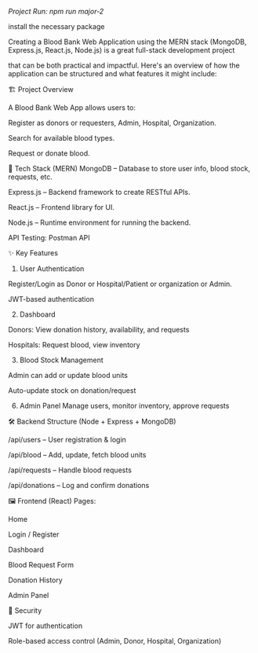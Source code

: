 *Project Run: npm run major-2*

install the necessary package

Creating a Blood Bank Web Application using the MERN stack (MongoDB, Express.js, React.js, Node.js) is a great full-stack development project

that can be both practical and impactful. Here's an overview of how the application can be structured and what features it might include:

🏗️ Project Overview

A Blood Bank Web App allows users to:

Register as donors or requesters, Admin, Hospital, Organization.

Search for available blood types.

Request or donate blood.

🧱 Tech Stack (MERN)
MongoDB – Database to store user info, blood stock, requests, etc.

Express.js – Backend framework to create RESTful APIs.

React.js – Frontend library for UI.

Node.js – Runtime environment for running the backend.

API Testing: Postman API

✨ Key Features

1. User Authentication
   
Register/Login as Donor or Hospital/Patient or organization or Admin.

JWT-based authentication

2. Dashboard
   
Donors: View donation history, availability, and requests

Hospitals: Request blood, view inventory

3. Blood Stock Management
   
Admin can add or update blood units

Auto-update stock on donation/request

6. Admin Panel
Manage users, monitor inventory, approve requests

🛠️ Backend Structure (Node + Express + MongoDB)

/api/users – User registration & login

/api/blood – Add, update, fetch blood units

/api/requests – Handle blood requests

/api/donations – Log and confirm donations

🖼️ Frontend (React)
Pages:

Home

Login / Register

Dashboard

Blood Request Form

Donation History

Admin Panel

🔐 Security

JWT for authentication

Role-based access control (Admin, Donor, Hospital, Organization)
